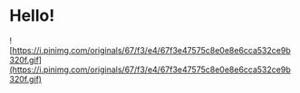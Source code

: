 # Hello!

![https://i.pinimg.com/originals/67/f3/e4/67f3e47575c8e0e8e6cca532ce9b320f.gif](https://i.pinimg.com/originals/67/f3/e4/67f3e47575c8e0e8e6cca532ce9b320f.gif)
